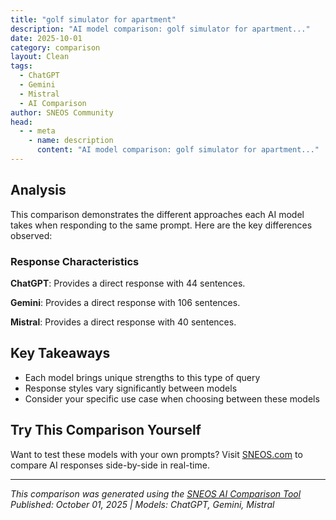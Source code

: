 ```yaml
---
title: "golf simulator for apartment"
description: "AI model comparison: golf simulator for apartment..."
date: 2025-10-01
category: comparison
layout: Clean
tags:
  - ChatGPT
  - Gemini
  - Mistral
  - AI Comparison
author: SNEOS Community
head:
  - - meta
    - name: description
      content: "AI model comparison: golf simulator for apartment..."
---
```


<ChatComparison
  title="golf simulator for apartment"
  prompt="golf simulator for apartment"
  :responses='{"ChatGPT": "When choosing a golf simulator for an apartment, space, noise, and ease of setup are key factors. Here are some options and tips that might suit an apartment setting:\n\n### Key Considerations:\n- **Compact Size:** Look for smaller or portable units.\n- **Ceiling Height:** Minimum 8-9 feet ceiling recommended.\n- **Noise Levels:** Consider simulators with quieter sensors or use mats that reduce noise.\n- **Setup Flexibility:** Easy to set up and pack away if needed.\n- **Budget:** There\u2019s a range from affordable to high-end.\n\n### Recommended Golf Simulators for Apartments\n\n1. **OptiShot 2 Golf Simulator**\n - **Type:** Infrared sensor mat system.\n - **Space Needed:** Requires about a 9 x 6 ft area.\n - **Pros:** Affordable (~$400-$600), lightweight, portable, and easy to set up.\n - **Cons:** Less realistic ball flight as it tracks club swing but not real ball flight.\n - **Noise:** Very quiet since it doesn\u2019t rely heavily on hitting into screens.\n - **Good For:** Beginners and casual practice.\n\n2. **Rapsodo R-Motion Golf Simulator**\n - **Type:** Sensor attaches to your club.\n - **Space Needed:** Small space, no net required but recommended.\n - **Pros:** Portable, affordable (~$300-$400), tracks real ball flight, works with TVs.\n - **Cons:** Requires hitting real balls, so may generate some noise.\n - **Good For:** Tech-savvy users wanting real ball feedback.\n\n3. **SkyTrak Launch Monitor \u002B Net**\n - **Type:** Radar launch monitor that tracks ball launch data.\n - **Space Needed:** Requires a net or hitting area (~10x10 ft ideally).\n - **Pros:** Highly accurate data, simulation software available.\n - **Cons:** More expensive (~$2,000\u002B for SkyTrak alone), needs a hitting space.\n - **Noise:** Real ball hitting can be noisy.\n - **Good For:** Serious golfers with apartment space allowance.\n\n4. **Phigolf Mobile \u0026 Home Smart Golf Simulator**\n - **Type:** Sensor attaches to your club and uses your phone/tablet with a hitting mat.\n - **Space Needed:** Very minimal space, no net needed.\n - **Pros:** Affordable (~$200-$300), portable, app included.\n - **Cons:** Limited realism, but good for indoors.\n - **Good For:** Casual indoor practice in very small spaces.\n\n5. **Garmin Approach R10**\n - **Type:** Portable launch monitor with radar tech.\n - **Space Needed:** Needs some space with a net.\n - **Pros:** Compact, portable, tracks multiple shot metrics.\n - **Cons:** Price around $600-$700 plus net cost.\n - **Good For:** Intermediate golfers wanting detailed metrics.\n\n### Tips for Apartment Use:\n- Use **realistic foam balls or practice balls** to reduce noise and avoid damage.\n- Invest in a **quality impact screen/net** to protect walls.\n- Place **rubber mats or turf mats** under the hitting area to reduce noise and protect floors.\n- Check with your apartment complex about **noise regulations** before setup.\n\n---\n\nIf you want, I can help recommend a specific setup based on your budget and space! How much room do you have, and what\u2019s your budget?", "Gemini": "Okay, let\u0027s talk about setting up a golf simulator in an apartment. It\u0027s definitely possible, but there are some serious considerations to keep in mind. Space, noise, and cost are all major factors.\n\n**Here\u0027s a breakdown of the key elements and things to consider:**\n\n**1. Space Requirements:**\n\n* **Critical:** This is the biggest limiting factor for apartments. You need enough space to swing a golf club freely *without hitting anything or anyone*!\n* **Minimum Dimensions (absolute bare minimum):**\n * **Width:** At least 10-12 feet. This is the width of your impact screen and ideally a little wider to allow for comfortable stance.\n * **Depth (Swing Depth):** At least 15-20 feet. This includes space for your stance, your backswing, the impact area, and a little buffer behind the screen. More depth is better!\n * **Height:** At least 9-10 feet. Again, this depends on your swing. You need enough clearance to avoid hitting the ceiling.\n* **Important:** These are *minimums* and will likely feel cramped. Measure your apartment carefully and realistically. Consider the arc of your swing \u2013 where will the club head go?\n* **Testing Your Swing:** Before buying anything, practice your swing in the proposed area. Get a friend or family member to watch and make sure you\u0027re not going to hit the ceiling, walls, or furniture.\n\n**2. Components of a Golf Simulator:**\n\n* **Launch Monitor:** This is the brains of the operation. It tracks club and ball data (ball speed, launch angle, spin, carry distance, etc.) and sends it to the software.\n * **Examples:**\n * **Budget-Friendly:** Rapsodo MLM2PRO, Garmin Approach R10\n * **Mid-Range:** SkyTrak\u002B, FlightScope Mevo\u002B, Bushnell Launch Pro\n * **High-End:** Foresight Sports GC3/GCQuad, TrackMan\n * **Placement:** Launch monitors need to be placed according to their specs, either to the side, in front, or behind you. This will affect your space requirements.\n* **Impact Screen:** A durable screen that absorbs the impact of the golf ball.\n * **Size:** Determined by your space. Bigger is generally better for immersion, but needs to fit the room.\n * **Material:** Look for durable, quiet impact screens. Triple-layer screens are quieter and last longer.\n * **Mounting:** Screens can be mounted on frames, suspended from the ceiling, or even rolled up when not in use.\n* **Projector:** Displays the simulated golf course onto the impact screen.\n * **Brightness (Lumens):** Crucial for visibility, especially in rooms with ambient light. 3000\u002B lumens is recommended. More is better, especially if you can\u0027t completely darken the room.\n * **Resolution:** 1080p (Full HD) is the minimum. 4K is great, but requires a more powerful projector and computer.\n * **Throw Ratio:** Determines the distance the projector needs to be from the screen to produce a certain image size. Short-throw projectors are ideal for smaller spaces.\n* **Software:** Runs the simulation and provides the golf course environments.\n * **Examples:** E6 Golf, The Golf Club (TGC) 2019, Creative Golf 3D, GSPro\n * **Compatibility:** Make sure the software is compatible with your launch monitor.\n* **Hitting Mat:** Provides a realistic surface to hit from.\n * **Quality:** Invest in a good quality mat to protect your wrists and elbows.\n * **Size:** Large enough to accommodate your stance.\n * **Fiber Build:** Pay attention to the fiber used, some are hard on clubs.\n* **Enclosure (Optional but Recommended):** Provides a surrounding structure to contain stray shots and improve the overall experience.\n * **Purpose:** Safety, noise reduction, aesthetics.\n * **Options:** Pre-built enclosures, DIY frames with netting.\n* **Computer/Device:** Runs the simulation software.\n * **Requirements:** Check the software\u0027s minimum and recommended specs. Golf simulation software can be demanding. A good graphics card is important.\n\n**3. Apartment-Specific Considerations:**\n\n* **Noise:** Golf simulators can be noisy. The impact of the ball on the screen can be loud.\n * **Solutions:**\n * **Soundproofing:** Use sound-absorbing materials on walls, floors, and ceiling. Acoustic panels, thick curtains, and rugs can help.\n * **Impact Screen Material:** Choose a screen with sound-dampening properties.\n * **Enclosure:** An enclosure can help contain the noise.\n * **Communicate with Neighbors:** Let your neighbors know you\u0027re setting up a simulator and be mindful of the noise levels, especially during quiet hours.\n* **Floor Protection:** Protect your floors from damage.\n * **Solutions:** Use a thick hitting mat and consider adding padding under the mat.\n* **Ceiling Height:** This is a major constraint in apartments. Measure your ceiling height carefully and make sure you have enough clearance for your swing.\n* **Space Optimization:**\n * **Multi-Purpose Room:** The simulator area might need to serve other functions when not in use. Consider a roll-up screen or a portable enclosure.\n * **Storage:** Think about where you\u0027ll store the components when not in use.\n* **Apartment Rules:** Check your lease or apartment rules to see if there are any restrictions on modifications or noise levels. You might need permission to install a screen or enclosure.\n* **Power:** Make sure you have enough electrical outlets and that they are conveniently located.\n\n**4. Budget:**\n\n* Golf simulators can range in price from a few hundred dollars (very basic setup) to tens of thousands of dollars (high-end systems).\n* **Factors Affecting Cost:**\n * **Launch Monitor:** The most expensive component.\n * **Screen Quality:** Better screens cost more.\n * **Projector Specs:** Brightness, resolution, and throw ratio all impact the price.\n * **Software Subscription:** Some software requires an ongoing subscription.\n * **Enclosure:** DIY vs. Pre-built.\n * **Soundproofing:** Materials can add to the cost.\n\n**5. Possible Setups for Apartments (varying in complexity and cost):**\n\n* **Minimalist Setup:**\n * Launch Monitor (Rapsodo MLM2PRO or Garmin Approach R10)\n * Hitting Mat\n * Net (instead of a screen, for practice swings only)\n * Phone/Tablet for Display\n * **Pros:** Very affordable, minimal space required.\n * **Cons:** No simulation, limited data, not as immersive.\n* **Budget-Friendly Simulator:**\n * Launch Monitor (SkyTrak\u002B)\n * Impact Screen (DIY or affordable pre-made screen)\n * Projector (1080p, 3000\u002B lumens, short-throw)\n * Hitting Mat\n * Basic Enclosure (DIY or pre-made)\n * Golf Simulation Software (E6 Connect Basic, etc.)\n * **Pros:** Relatively affordable, provides a decent simulation experience.\n * **Cons:** Still requires a good amount of space, may require some DIY work.\n* **Mid-Range Simulator:**\n * Launch Monitor (Foresight Sports GC3 or Bushnell Launch Pro)\n * High-Quality Impact Screen\n * Projector (4K, 4000\u002B lumens)\n * Premium Hitting Mat\n * Pre-built Enclosure\n * Advanced Golf Simulation Software (The Golf Club 2019, GSPro)\n * **Pros:** High-quality simulation, accurate data, more immersive.\n * **Cons:** More expensive, requires significant space.\n\n**Before you buy ANYTHING, do the following:**\n\n1. **Measure your space very carefully.** Be realistic about the dimensions.\n2. **Swing your club in the space to ensure you have enough clearance.**\n3. **Consider the noise implications and potential solutions.**\n4. **Set a budget and stick to it.**\n5. **Research launch monitors, projectors, screens, and software thoroughly.** Read reviews and compare features.\n6. **Consider buying used equipment to save money (especially projectors and screens).**\n7. **Start with a basic setup and upgrade as needed.**\n\n**In summary, setting up a golf simulator in an apartment is possible, but it requires careful planning, realistic expectations, and a willingness to compromise. Space is the biggest challenge, so prioritize that first. Good luck!**\n", "Mistral": "Setting up a golf simulator in an apartment can be a fantastic way to practice your swing and enjoy the game without leaving home. Here are some steps and considerations to help you get started:\n\n### 1. **Space Requirements**\n - **Ceiling Height:** Ensure your apartment has a ceiling height of at least 9 feet to accommodate a full swing.\n - **Floor Space:** You\u0027ll need a minimum of 10 feet in width and 15 feet in depth to set up the simulator and allow for a full swing.\n\n### 2. **Equipment**\n - **Launch Monitor:** This is the core of your simulator. Popular options include the SkyTrak, Mevo\u002B, and GC2.\n - **Hitting Mat:** A good quality hitting mat to protect your floor and provide a realistic feel.\n - **Projector and Screen:** A projector to display the course and a screen to project onto. Alternatively, you can use a large TV.\n - **Net or Enclosure:** To catch the ball and protect your walls and furniture.\n - **Computer or Tablet:** To run the simulation software.\n\n### 3. **Software**\n - **Simulation Software:** Choose software that is compatible with your launch monitor. Popular options include E6 Connect, The Golf Club 2019, and FSX 2020.\n - **Subscription:** Some software requires a subscription for access to courses and features.\n\n### 4. **Setup**\n - **Positioning:** Place the launch monitor in front of the hitting mat, ensuring it has a clear view of the ball.\n - **Projector and Screen:** Mount the projector on the ceiling or a stand, and position the screen at a comfortable viewing distance.\n - **Net or Enclosure:** Set up the net or enclosure behind the hitting mat to catch the ball.\n\n### 5. **Soundproofing**\n - **Noise Consideration:** If you live in an apartment with shared walls, consider soundproofing to minimize noise for your neighbors. Foam panels or soundproofing mats can help.\n\n### 6. **Safety**\n - **Clearance:** Ensure there is enough clearance around the simulator to avoid hitting walls or furniture.\n - **Electrical Safety:** Make sure all electrical components are properly grounded and secured.\n\n### 7. **Maintenance**\n - **Regular Checks:** Periodically check the condition of your hitting mat, net, and other components to ensure they are in good working order.\n - **Cleaning:** Keep the area clean to maintain the performance of your equipment.\n\n### 8. **Cost Considerations**\n - **Budget:** Golf simulators can range from a few thousand dollars to tens of thousands, depending on the quality and features. Set a budget and stick to it.\n - **Additional Costs:** Consider the cost of software subscriptions, maintenance, and any additional accessories.\n\n### 9. **Legal and Lease Considerations**\n - **Lease Agreement:** Check your lease agreement to ensure you are allowed to make modifications to your apartment, such as mounting a projector.\n - **Insurance:** Consider getting insurance for your equipment to protect against damage or theft.\n\n### 10. **Enjoyment**\n - **Practice and Play:** Use the simulator to practice your swing and play virtual rounds on famous courses.\n - **Social Gatherings:** Invite friends over for a round of virtual golf, making it a social activity as well.\n\nBy carefully planning and considering these factors, you can create a functional and enjoyable golf simulator setup in your apartment."}' 
  published-date="18:08"
/>

## Analysis

This comparison demonstrates the different approaches each AI model takes when responding to the same prompt. Here are the key differences observed:

### Response Characteristics

**ChatGPT**: Provides a direct response with 44 sentences. 

**Gemini**: Provides a direct response with 106 sentences. 

**Mistral**: Provides a direct response with 40 sentences. 

## Key Takeaways

- Each model brings unique strengths to this type of query
- Response styles vary significantly between models
- Consider your specific use case when choosing between these models

## Try This Comparison Yourself

Want to test these models with your own prompts? Visit [SNEOS.com](https://sneos.com) to compare AI responses side-by-side in real-time.

---

*This comparison was generated using the [SNEOS AI Comparison Tool](https://sneos.com)*
*Published: October 01, 2025 | Models: ChatGPT, Gemini, Mistral*
